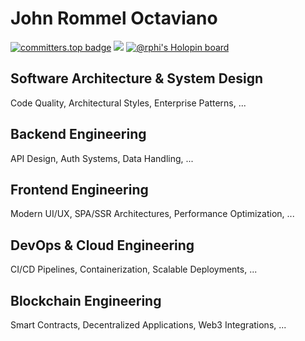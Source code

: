 # John Rommel Octaviano

[![committers.top badge](https://user-badge.committers.top/philippines/ctvnjhnrmmlp.svg)](https://user-badge.committers.top/philippines/ctvnjhnrmmlp)
![](https://komarev.com/ghpvc/?username=ctvnjhnrmmlp)
[![@rphi's Holopin board](https://holopin.io/api/user/board?user=ctvnjhnrmmlp)](https://holopin.io/@ctvnjhnrmmlp)

## Software Architecture & System Design

Code Quality, Architectural Styles, Enterprise Patterns, ...

## Backend Engineering

API Design, Auth Systems, Data Handling, ...

## Frontend Engineering

Modern UI/UX, SPA/SSR Architectures, Performance Optimization, ...

## DevOps & Cloud Engineering

CI/CD Pipelines, Containerization, Scalable Deployments, ...

## Blockchain Engineering

Smart Contracts, Decentralized Applications, Web3 Integrations, ...
